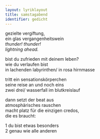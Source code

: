 ```yaml
---
layout: lyriklayout
title: samstagabend
identifier: gedicht
---
```


gezielte vergiftung,  
ein glas vergangenheitswein  
_thunder! thunder!_  
_lightning ahead._  

bist du zufrieden mit deinem leben?  
wie du verlaufen bist  
in lachenden labyrinthen/ in rosa hirnmasse  

tritt ein sensationskörperchen  
seine reise an und noch eins  
zwei drei/	wasserfall im blutkreislauf  

dann setzt der beat aus  
atmosphärisches rauschen   
macht platz für die einzigen credos,  
die es braucht:  

1	du bist etwas besonders  
2	genau wie alle anderen  